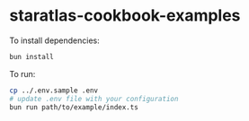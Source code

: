 # staratlas-cookbook-examples

To install dependencies:

```bash
bun install
```

To run:

```bash
cp ../.env.sample .env
# update .env file with your configuration
bun run path/to/example/index.ts
```